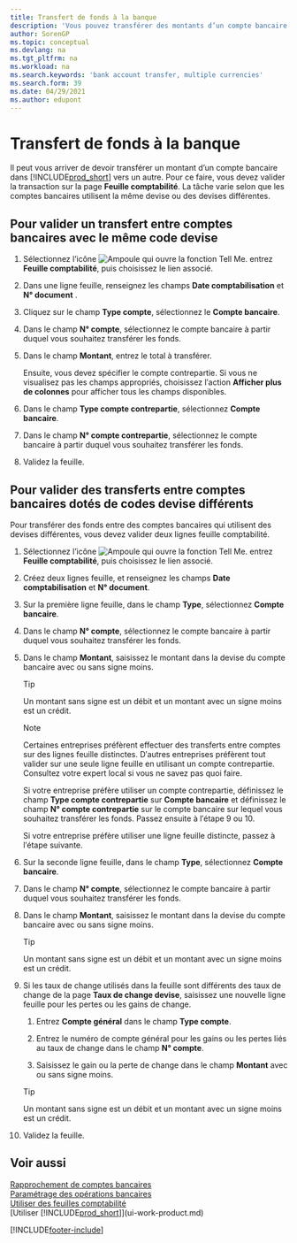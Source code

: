 ```yaml
---
title: Transfert de fonds à la banque
description: 'Vous pouvez transférer des montants d’un compte bancaire à un autre, y compris dans différentes devises, en validant la transaction dans la feuille comptabilité.'
author: SorenGP
ms.topic: conceptual
ms.devlang: na
ms.tgt_pltfrm: na
ms.workload: na
ms.search.keywords: 'bank account transfer, multiple currencies'
ms.search.form: 39
ms.date: 04/29/2021
ms.author: edupont
---
```

# Transfert de fonds à la banque

Il peut vous arriver de devoir transférer un montant d’un compte bancaire dans [!INCLUDE[prod_short](includes/prod_short.md)] vers un autre. Pour ce faire, vous devez valider la transaction sur la page **Feuille comptabilité**. La tâche varie selon que les comptes bancaires utilisent la même devise ou des devises différentes.

## Pour valider un transfert entre comptes bancaires avec le même code devise

1. Sélectionnez l’icône ![Ampoule qui ouvre la fonction Tell Me.](media/ui-search/search_small.png "Dites-moi ce que vous voulez faire") entrez **Feuille comptabilité**, puis choisissez le lien associé.
2. Dans une ligne feuille, renseignez les champs **Date comptabilisation** et **N° document** .
3. Cliquez sur le champ **Type compte**, sélectionnez le **Compte bancaire**.
4. Dans le champ **N° compte**, sélectionnez le compte bancaire à partir duquel vous souhaitez transférer les fonds.
5. Dans le champ **Montant**, entrez le total à transférer.

    Ensuite, vous devez spécifier le compte contrepartie. Si vous ne visualisez pas les champs appropriés, choisissez l′action **Afficher plus de colonnes** pour afficher tous les champs disponibles.
6. Dans le champ **Type compte contrepartie**, sélectionnez **Compte bancaire**.
7. Dans le champ **N° compte contrepartie**, sélectionnez le compte bancaire à partir duquel vous souhaitez transférer les fonds.
8. Validez la feuille.

## Pour valider des transferts entre comptes bancaires dotés de codes devise différents

Pour transférer des fonds entre des comptes bancaires qui utilisent des devises différentes, vous devez valider deux lignes feuille comptabilité.

1. Sélectionnez l’icône ![Ampoule qui ouvre la fonction Tell Me.](media/ui-search/search_small.png "Dites-moi ce que vous voulez faire") entrez **Feuille comptabilité**, puis choisissez le lien associé.
2. Créez deux lignes feuille, et renseignez les champs **Date comptabilisation** et **N° document**.
3. Sur la première ligne feuille, dans le champ **Type**, sélectionnez **Compte bancaire**.
4. Dans le champ **N° compte**, sélectionnez le compte bancaire à partir duquel vous souhaitez transférer les fonds.
5. Dans le champ **Montant**, saisissez le montant dans la devise du compte bancaire avec ou sans signe moins.

    > [!TIP]
    > Un montant sans signe est un débit et un montant avec un signe moins est un crédit.

    > [!NOTE]
    > Certaines entreprises préfèrent effectuer des transferts entre comptes sur des lignes feuille distinctes. D′autres entreprises préfèrent tout valider sur une seule ligne feuille en utilisant un compte contrepartie. Consultez votre expert local si vous ne savez pas quoi faire.
    >
    > Si votre entreprise préfère utiliser un compte contrepartie, définissez le champ **Type compte contrepartie** sur **Compte bancaire** et définissez le champ **N° compte contrepartie** sur le compte bancaire sur lequel vous souhaitez transférer les fonds. Passez ensuite à l′étape 9 ou 10.
    >
    > Si votre entreprise préfère utiliser une ligne feuille distincte, passez à l′étape suivante.
6. Sur la seconde ligne feuille, dans le champ **Type**, sélectionnez **Compte bancaire**.
7. Dans le champ **N° compte**, sélectionnez le compte bancaire à partir duquel vous souhaitez transférer les fonds.
8. Dans le champ **Montant**, saisissez le montant dans la devise du compte bancaire avec ou sans signe moins.

    > [!TIP]
    > Un montant sans signe est un débit et un montant avec un signe moins est un crédit.
9. Si les taux de change utilisés dans la feuille sont différents des taux de change de la page **Taux de change devise**, saisissez une nouvelle ligne feuille pour les pertes ou les gains de change.  

    1. Entrez **Compte général** dans le champ **Type compte**.  

    2. Entrez le numéro de compte général pour les gains ou les pertes liés au taux de change dans le champ **N° compte**.  

    3. Saisissez le gain ou la perte de change dans le champ **Montant** avec ou sans signe moins.

    > [!TIP]
    > Un montant sans signe est un débit et un montant avec un signe moins est un crédit.
10. Validez la feuille.

## Voir aussi

[Rapprochement de comptes bancaires](bank-manage-bank-accounts.md)  
[Paramétrage des opérations bancaires](bank-setup-banking.md)  
[Utiliser des feuilles comptabilité](ui-work-general-journals.md)  
[Utiliser [!INCLUDE[prod_short](includes/prod_short.md)]](ui-work-product.md)


[!INCLUDE[footer-include](includes/footer-banner.md)]